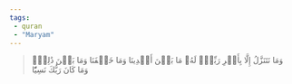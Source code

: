 ```yaml
---
tags: 
 - quran 
 - "Maryam"
---
```


> وَمَا نَتَنَزَّلُ إِلَّا بِأَمۡرِ رَبِّكَۖ لَهُۥ مَا بَيۡنَ أَيۡدِينَا وَمَا خَلۡفَنَا وَمَا بَيۡنَ ذَٰلِكَۚ وَمَا كَانَ رَبُّكَ نَسِيّٗا
